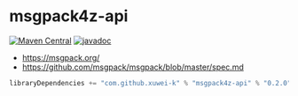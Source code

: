 # msgpack4z-api

[![Maven Central](https://maven-badges.herokuapp.com/maven-central/com.github.xuwei-k/msgpack4z-api/badge.svg)](https://maven-badges.herokuapp.com/maven-central/com.github.xuwei-k/msgpack4z-api)
[![javadoc](https://javadoc-badge.appspot.com/com.github.xuwei-k/msgpack4z-api.svg?label=javadoc)](https://javadoc-badge.appspot.com/com.github.xuwei-k/msgpack4z-api?javadocio=true)

- <https://msgpack.org/>
- <https://github.com/msgpack/msgpack/blob/master/spec.md>

```scala
libraryDependencies += "com.github.xuwei-k" % "msgpack4z-api" % "0.2.0"
```
